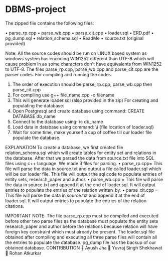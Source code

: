 # DBMS-project
The zipped file contains the following files:

• parse_rp.cpp
• parse_wb.cpp
• parse_cit.cpp
• loader.sql
• ERD.pdf
• pg_dump.sql
• relation_schema.sql
• ReadMe
• source.txt (original provided)

Note: All the source codes should be run on LINUX based system as windows system has
encoding WIN1252 different than UTF-8 which will cause problem in as some characters
don't have equivalents from WIN1252 to UTF-8.
The files parse_rp.cpp, parse_wb.cpp and parse_cit.cpp are the parser codes.
For compiling and running the codes.
1. The order of execution should be parse_rp.cpp, parse_wb.cpp then parse_cit.cpp
2. For compiling use g++ file_name.cpp -o filename
3. This will generate loader.sql (also provided in the zip)
For creating and populating the database:
1.  Open Postgresql and create database using command: CREATE DATABASE db_name
2.  Connect to the database using: \c db_name
3.  Load data in database using command: \i {file location of loader.sql}
4.  Wait for some time, make yourself a cup of coffee till our loader file populate the
database.

EXPLANATION
To create a database, we first created file relation_schema.sql which will create tables for
entity set and relations in the database.
After that we parsed the data from source.txt file into SQL files using c++ language.
We made 3 files for parsing.
• parse_rp.cpp= This file will parse the data in source.txt and output a file called
loader.sql which will be our loader file. This file will output the sql code to populate
entries of entity sets, research_paper and author.
• parse_wb.cpp = This file will parse the data in source.txt and append it at the end of
loader.sql. It will output entries to populate the entries of the relation written_by.
• parse_cit.cpp = This file will parse the data in source.txt and append it at the end of
loader.sql. It will output entries to populate the entries of the relation citations.

IMPORTANT NOTE: The file parse_rp.cpp must be compiled and executed before other two
parse files as the database must populate the entity sets research_paper and author before
the relations because relation will have foreign key constraint which must already be
present.
The loader.sql file obtained after compiling and executing all three parse files will contain all
the entries to populate the database.
pg_dump file has the backup of our obtained database.
CONTRIBUTION
 Ayush Jha
 Yuvraj Singh Shekhawat
 Rohan Atkurkar
